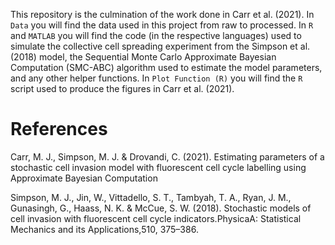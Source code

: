 This repository is the culmination of the work done in Carr et al. (2021). In `Data` you will find the 
data used in this project from raw to processed. In `R` and `MATLAB` you will find the code 
(in the respective languages) used to simulate the collective cell spreading experiment from the
Simpson et al. (2018) model, the Sequential Monte Carlo Approximate Bayesian Computation (SMC-ABC) 
algorithm used to estimate the model parameters, and any other helper functions. In `Plot Function (R)` 
you will find the `R` script used to produce the figures in Carr et al. (2021). 

# References

Carr, M. J., Simpson, M. J. & Drovandi, C. (2021). Estimating parameters of a stochastic cell invasion 
model with fluorescent cell cycle labelling using Approximate Bayesian Computation

Simpson, M. J., Jin, W., Vittadello, S. T., Tambyah, T. A., Ryan, J. M., Gunasingh, G., Haass, N. K.
& McCue, S. W. (2018). Stochastic models of cell invasion with fluorescent cell cycle indicators.PhysicaA: 
Statistical Mechanics and its Applications,510, 375–386.
